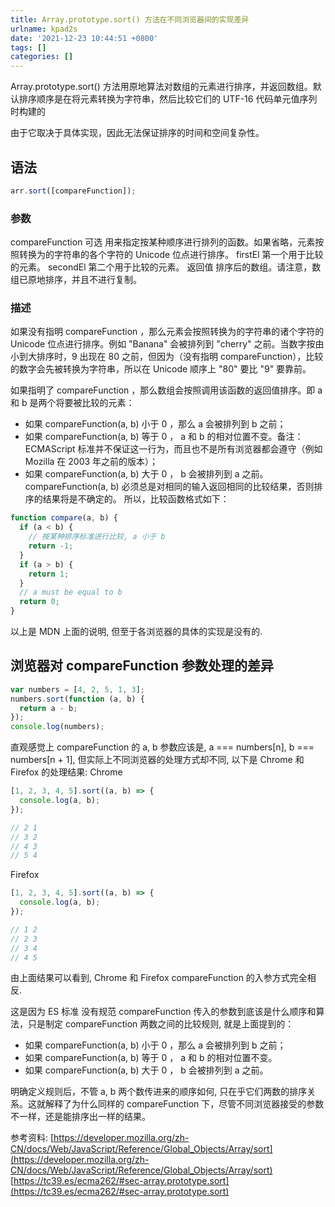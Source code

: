 ```yaml
---
title: Array.prototype.sort() 方法在不同浏览器间的实现差异
urlname: kpad2s
date: '2021-12-23 10:44:51 +0800'
tags: []
categories: []
---
```


Array.prototype.sort() 方法用原地算法对数组的元素进行排序，并返回数组。默认排序顺序是在将元素转换为字符串，然后比较它们的 UTF-16 代码单元值序列时构建的

由于它取决于具体实现，因此无法保证排序的时间和空间复杂性。

## 语法

```javascript
arr.sort([compareFunction]);
```

### 参数

compareFunction 可选
用来指定按某种顺序进行排列的函数。如果省略，元素按照转换为的字符串的各个字符的 Unicode 位点进行排序。
firstEl
第一个用于比较的元素。
secondEl
第二个用于比较的元素。
返回值
排序后的数组。请注意，数组已原地排序，并且不进行复制。

### 描述

如果没有指明 compareFunction ，那么元素会按照转换为的字符串的诸个字符的 Unicode 位点进行排序。例如 "Banana" 会被排列到 "cherry" 之前。当数字按由小到大排序时，9 出现在 80 之前，但因为（没有指明 compareFunction），比较的数字会先被转换为字符串，所以在 Unicode 顺序上 "80" 要比 "9" 要靠前。

如果指明了 compareFunction ，那么数组会按照调用该函数的返回值排序。即 a 和 b 是两个将要被比较的元素：

- 如果 compareFunction(a, b) 小于 0 ，那么 a 会被排列到 b 之前；
- 如果 compareFunction(a, b) 等于 0 ， a 和 b 的相对位置不变。备注： ECMAScript 标准并不保证这一行为，而且也不是所有浏览器都会遵守（例如 Mozilla 在 2003 年之前的版本）；
- 如果 compareFunction(a, b) 大于 0 ， b 会被排列到 a 之前。
  compareFunction(a, b) 必须总是对相同的输入返回相同的比较结果，否则排序的结果将是不确定的。
  所以，比较函数格式如下：

```javascript
function compare(a, b) {
  if (a < b) {
    // 按某种排序标准进行比较, a 小于 b
    return -1;
  }
  if (a > b) {
    return 1;
  }
  // a must be equal to b
  return 0;
}
```

以上是 MDN 上面的说明, 但至于各浏览器的具体的实现是没有的.

## 浏览器对 compareFunction 参数处理的差异

```javascript
var numbers = [4, 2, 5, 1, 3];
numbers.sort(function (a, b) {
  return a - b;
});
console.log(numbers);
```

直观感觉上 compareFunction 的 a, b 参数应该是, a === numbers[n], b === numbers[n + 1], 但实际上不同浏览器的处理方式却不同, 以下是 Chrome 和 Firefox 的处理结果:
Chrome

```javascript
[1, 2, 3, 4, 5].sort((a, b) => {
  console.log(a, b);
});

// 2 1
// 3 2
// 4 3
// 5 4
```

Firefox

```javascript
[1, 2, 3, 4, 5].sort((a, b) => {
  console.log(a, b);
});

// 1 2
// 2 3
// 3 4
// 4 5
```

由上面结果可以看到, Chrome 和 Firefox compareFunction 的入参方式完全相反.

这是因为 ES 标准 没有规范 compareFunction 传入的参数到底该是什么顺序和算法，只是制定 compareFunction 两数之间的比较规则, 就是上面提到的：

- 如果 compareFunction(a, b) 小于 0 ，那么 a 会被排列到 b 之前；
- 如果 compareFunction(a, b) 等于 0 ， a 和 b 的相对位置不变。
- 如果 compareFunction(a, b) 大于 0 ， b 会被排列到 a 之前。

明确定义规则后，不管 a, b 两个数传进来的顺序如何, 只在乎它们两数的排序关系。这就解释了为什么同样的 compareFunction 下，尽管不同浏览器接受的参数不一样，还是能排序出一样的结果。

参考资料:
[https://developer.mozilla.org/zh-CN/docs/Web/JavaScript/Reference/Global_Objects/Array/sort](https://developer.mozilla.org/zh-CN/docs/Web/JavaScript/Reference/Global_Objects/Array/sort)
[https://tc39.es/ecma262/#sec-array.prototype.sort](https://tc39.es/ecma262/#sec-array.prototype.sort)
